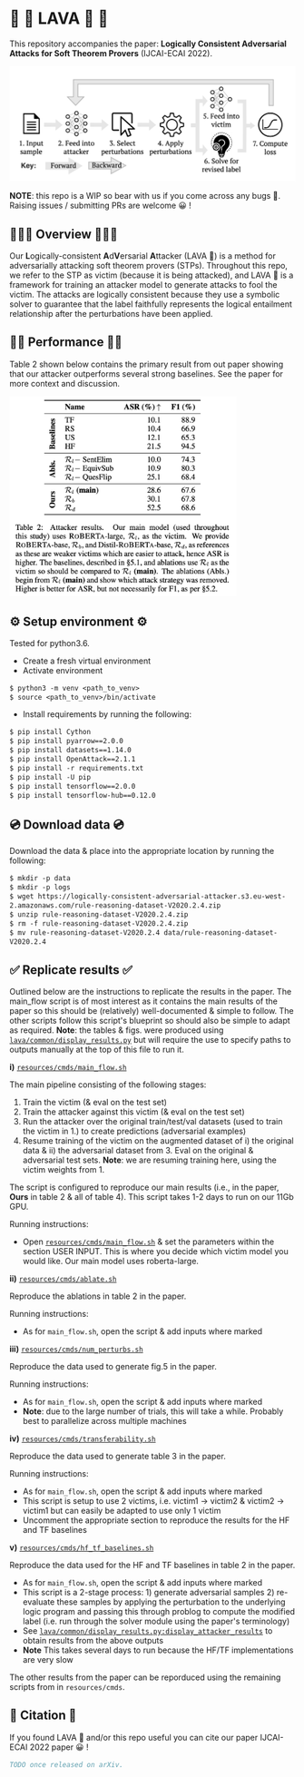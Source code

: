 # 🌋 🌋  LAVA  🌋 🌋

This repository accompanies the paper: **Logically Consistent Adversarial Attacks for Soft Theorem Provers** (IJCAI-ECAI 2022). 

<img src="resources/fig/re-re-schematic.drawio.png" alt="model illustration" width="800"/>

**NOTE**: this repo is a WIP so bear with us if you come across any bugs 🐛. Raising issues / submitting PRs are welcome 😀 !

## 🕵🏼‍♀️ Overview 🕵🏾‍♂️

Our **L**ogically-consistent **A**d**V**ersarial **A**ttacker (LAVA 🌋) is a method for adversarially attacking soft theorem provers (STPs). Throughout this repo, we refer to the STP as victim (because it is being attacked), and LAVA 🌋 is a framework for training an attacker model to generate attacks to fool the victim. The attacks are logically consistent because they use a symbolic solver to guarantee that the label faithfully represents the logical entailment relationship after the perturbations have been applied.

## 💪🏾 Performance 💪🏾

Table 2 shown below contains the primary result from out paper showing that our attacker outperforms several strong baselines. See the paper for more context and discussion.

<img src="resources/fig/table2.png" alt="model performance" width="400"/>


## ⚙️ Setup environment ⚙️

Tested for python3.6.
- Create a fresh virtual environment
- Activate environment
```console
$ python3 -m venv <path_to_venv>
$ source <path_to_venv>/bin/activate
```


- Install requirements by running the following:

```console
$ pip install Cython
$ pip install pyarrow==2.0.0
$ pip install datasets==1.14.0
$ pip install OpenAttack==2.1.1
$ pip install -r requirements.txt
$ pip install -U pip
$ pip install tensorflow==2.0.0
$ pip install tensorflow-hub==0.12.0
```

## 💿 Download data 💿

Download the data & place into the appropriate location by running the following:

```console
$ mkdir -p data
$ mkdir -p logs
$ wget https://logically-consistent-adversarial-attacker.s3.eu-west-2.amazonaws.com/rule-reasoning-dataset-V2020.2.4.zip
$ unzip rule-reasoning-dataset-V2020.2.4.zip
$ rm -f rule-reasoning-dataset-V2020.2.4.zip
$ mv rule-reasoning-dataset-V2020.2.4 data/rule-reasoning-dataset-V2020.2.4
```

## ✅ Replicate results ✅

Outlined below are the instructions to replicate the results in the paper. The main_flow script is of most interest as it contains the main results of the paper so this should be (relatively) well-documented & simple to follow. The other scripts follow this script's blueprint so should also be simple to adapt as required. **Note**: the tables & figs. were produced using [`lava/common/display_results.py`](lava/common/display_results.py) but will require the use to specify paths to outputs manually at the top of this file to run it.

**i)** [`resources/cmds/main_flow.sh`](resources/cmds/main_flow.sh) 

The main pipeline consisting of the following stages:
1) Train the victim (& eval on the test set)
2) Train the attacker against this victim (& eval on the test set)
3) Run the attacker over the original train/test/val datasets (used to train the victim in 1.) to create predictions (adversarial examples)
4) Resume training of the victim on the augmented dataset of i) the original data & ii) the adversarial dataset from 3. Eval on the original & adversarial test sets. **Note**: we are resuming training here, using the victim weights from 1. 

The script is configured to reproduce our main results (i.e., in the paper, **Ours** in table 2 & all of table 4). This script takes 1-2 days to run on our 11Gb GPU.

Running instructions:
- Open [`resources/cmds/main_flow.sh`](resources/cmds/main_flow.sh) & set the parameters within the section USER INPUT. This is where you decide which victim model you would like. Our main model uses roberta-large.

**ii)** [`resources/cmds/ablate.sh`](resources/cmds/ablate.sh)

Reproduce the ablations in table 2 in the paper. 

Running instructions:
- As for `main_flow.sh`, open the script & add inputs where marked

**iii)**  [`resources/cmds/num_perturbs.sh`](resources/cmds/num_perturbs.sh)

Reproduce the data used to generate fig.5 in the paper.

Running instructions:

- As for `main_flow.sh`, open the script & add inputs where marked
- **Note**: due to the large number of trials, this will take a while. Probably best to parallelize across multiple machines

**iv)** [`resources/cmds/transferability.sh`](resources/cmds/transferability.sh)

Reproduce the data used to generate table 3 in the paper. 

Running instructions:

- As for `main_flow.sh`, open the script & add inputs where marked
- This script is setup to use 2 victims, i.e. victim1 -> victim2 & victim2 -> victim1 but can easily be adapted to use only 1 victim
- Uncomment the appropriate section to reproduce the results for the HF and TF baselines

**v)** [`resources/cmds/hf_tf_baselines.sh`](resources/cmds/hf_tf_baselines.sh)

Reproduce the data used for the HF and TF baselines in table 2 in the paper. 

- As for `main_flow.sh`, open the script & add inputs where marked
- This script is a 2-stage process: 1) generate adversarial samples 2) re-evaluate these samples by applying the perturbation to the underlying logic program and passing this through problog to compute the modified label (i.e. run through the solver module using the paper's terminology)
- See [`lava/common/display_results.py:display_attacker_results`](lava/common/display_results.py:display_attacker_results) to obtain results from the above outputs
- **Note** This takes several days to run because the HF/TF implementations are very slow

The other results from the paper can be reporduced using the remaining scripts from in `resources/cmds`.

## 📜 Citation 📜

If you found LAVA 🌋 and/or this repo useful you can cite our paper IJCAI-ECAI 2022 paper 😀 !
```bibtex
TODO once released on arXiv.
```
